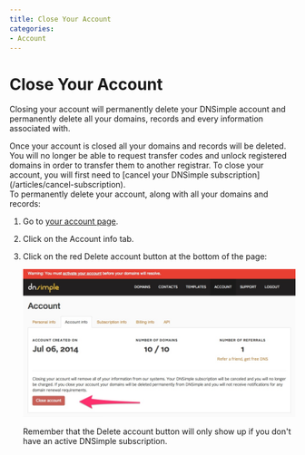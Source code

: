 ```yaml
---
title: Close Your Account
categories:
- Account
---
```


# Close Your Account

Closing your account will permanently delete your DNSimple account and permanently delete all your domains, records and every information associated with.

<warning>
Once your account is closed all your domains and records will be deleted. You will no longer be able to request transfer codes and unlock registered domains in order to transfer them to another registrar.
</warning>

<info>
To close your account, you will first need to [cancel your DNSimple subscription](/articles/cancel-subscription).
</info>

<div class="section-steps" markdown="1">
To permanently delete your account, along with all your domains and records:

1. Go to [your account page](https://dnsimple.com/account).
1. Click on the <label>Account info</label> tab.
1. Click on the red <label>Delete account</label> button at the bottom of the page:

     ![Delete account](/files/close-account.jpg)

   Remember that the <label>Delete account</label> button will only show up if you don't have an active DNSimple subscription.
</div>
